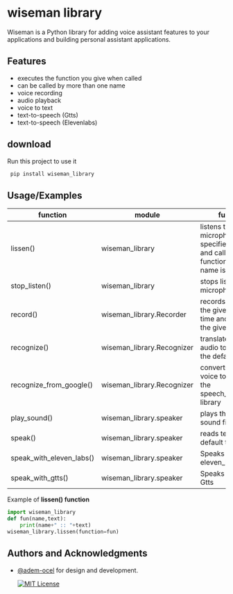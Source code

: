 
# wiseman library

 
Wiseman is a Python library for adding voice assistant features to your applications and building personal assistant applications.


## Features

- executes the function you give when called
- can be called by more than one name
- voice recording
- audio playback
- voice to text
- text-to-speech (Gtts)
- text-to-speech (Elevenlabs)


## download

Run this project to use it

```bash
 pip install wiseman_library
```

  
## Usage/Examples





|function|module|function
|---|---|---|
|lissen()|wiseman_library| listens to the microphone at the specified interval and calls the given function when its name is called|   
|stop_listen()|wiseman_library|stops listening to microphone| 
|record()|wiseman_library.Recorder| records audio for the given recording time and saves it to the given location|   
|recognize()|wiseman_library.Recognizer|translates the given audio to text with the default method|
|recognize_from_google()|wiseman_library.Recognizer| converts the given voice to text with the speech_recognition library|
|play_sound()|wiseman_library.speaker|plays the given sound file|
|speak()|wiseman_library.speaker|reads text with default text reader|
|speak_with_eleven_labs()|wiseman_library.speaker| Speaks text with eleven_labs api|
|speak_with_gtts()|wiseman_library.speaker| Speaks text with Gtts|








Example of **lissen() function**
```python
import wiseman_library
def fun(name,text):
    print(name+" :: "+text)
wiseman_library.lissen(function=fun)
```

  
## Authors and Acknowledgments

- [@adem-ocel](https://github.com/adem-ocel) for design and development.

  [![MIT License](https://img.shields.io/badge/License-MIT-green.svg)](https://choosealicense.com/licenses/mit/)
